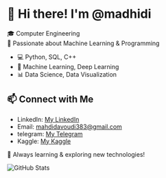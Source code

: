 
# 👋 Hi there! I'm @madhidi   

🎓 Computer Engineering   
🤖 Passionate about Machine Learning & Programming  

- 💻 Python, SQL, C++  
- 🤖 Machine Learning, Deep Learning
- 📊 Data Science, Data Visualization  

## 📫 Connect with Me  
- LinkedIn: [My LinkedIn](in/mahdi383)
- Email:  mahdidavoudi383@gmail.com
- telegram: [My Telegram](https://t.me/mhd_dvd)
- Kaggle: [My Kaggle](https://www.kaggle.com/mahdidavoudi)

🚀 Always learning & exploring new technologies!  

![GitHub Stats](https://github-readme-stats.vercel.app/api?username=madhidi&show_icons=true&theme=radical)

